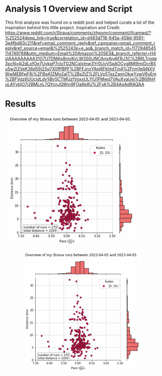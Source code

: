 # Analysis 1 Overview and Script

This first analysis was found on a reddit post and helped curate a lot of the inspiration behind this little project. Inspiration and Credit: https://www.reddit.com/r/Strava/comments/zhpomr/comment/jfcamwd/?%252524deep_link=true&correlation_id=d483d718-645a-458d-9591-3e4fbd63c211&ref=email_comment_reply&ref_campaign=email_comment_reply&ref_source=email&%2525243p=e_as&_branch_match_id=1172948545114749768&utm_medium=Email%20Amazon%20SES&_branch_referrer=H4sIAAAAAAAAA31O7U7DMAx8mvKvLW3S0iJNCAnxAjyAFRJ3C%2BRLTrpqe3pcNv4i2dLpfOe7UykpP7ctoTG2NCqlxtnw3Yr0UvVSpAOCyg8MI9mjDcrBSu5w2l2VeK36d55t25q7X0fPBPF%2BFFJnxYApj6FkhtdTin4%2Fnm1elbNXVWwMEBfwF8i%2FBqA1ZMg2aIT%2BsZtZ%2FLVo5TezZwmOkwYxwV6yEm%2BFVqz6UUcidLdv1jBv5CTMUzfVoxxULYfJ1PMwd7VAuXyaUei%2B69hHuLAYvbIO7j2BMLnL7QYcnJQ9hn9FOa6k8U%2FyA%2B4AqAdRAQAA

# Results
![Running Analysis1](strava_animation.gif)

<p align="center">
  <img width="400" height="400" src="strava_animation.gif">
</p>
